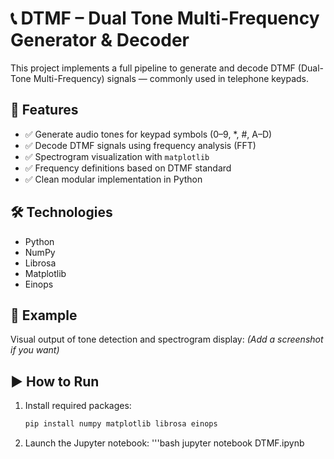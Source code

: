 # 📞 DTMF – Dual Tone Multi-Frequency Generator & Decoder

This project implements a full pipeline to generate and decode DTMF (Dual-Tone Multi-Frequency) signals — commonly used in telephone keypads.

## 🔧 Features

- ✅ Generate audio tones for keypad symbols (0–9, *, #, A–D)
- ✅ Decode DTMF signals using frequency analysis (FFT)
- ✅ Spectrogram visualization with `matplotlib`
- ✅ Frequency definitions based on DTMF standard
- ✅ Clean modular implementation in Python

## 🛠️ Technologies

- Python
- NumPy
- Librosa
- Matplotlib
- Einops

## 📸 Example

Visual output of tone detection and spectrogram display:
*(Add a screenshot if you want)*

## ▶️ How to Run

1. Install required packages:
   ```bash
   pip install numpy matplotlib librosa einops

2. Launch the Jupyter notebook:
   '''bash
   jupyter notebook DTMF.ipynb
